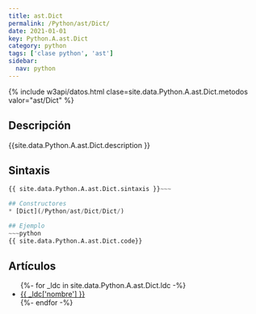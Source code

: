 ```yaml
---
title: ast.Dict
permalink: /Python/ast/Dict/
date: 2021-01-01
key: Python.A.ast.Dict
category: python
tags: ['clase python', 'ast']
sidebar: 
  nav: python
---
```


{% include w3api/datos.html clase=site.data.Python.A.ast.Dict.metodos valor="ast/Dict" %}

## Descripción
{{site.data.Python.A.ast.Dict.description }}

## Sintaxis
~~~python
{{ site.data.Python.A.ast.Dict.sintaxis }}~~~

## Constructores
* [Dict](/Python/ast/Dict/Dict/)

## Ejemplo
~~~python
{{ site.data.Python.A.ast.Dict.code}}
~~~

## Artículos
<ul>
{%- for _ldc in site.data.Python.A.ast.Dict.ldc -%}
   <li>
       <a href="{{_ldc['url'] }}">{{ _ldc['nombre'] }}</a>
   </li>
{%- endfor -%}
</ul>
